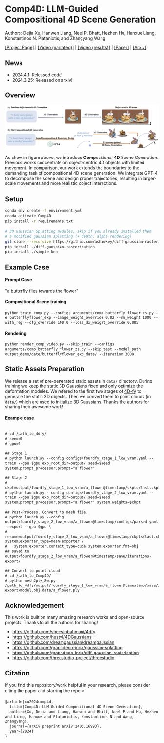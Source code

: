# Comp4D: LLM-Guided Compositional 4D Scene Generation

Authors: Dejia Xu, Hanwen Liang, Neel P. Bhatt, Hezhen Hu, Hanxue Liang,
Konstantinos N. Plataniotis, and Zhangyang Wang

[[Project Page]](https://vita-group.github.io/Comp4D/) | [[Video (narrated)]](https://www.youtube.com/watch?v=9q8SV1Xf_Xw) | [[Video (results)]](https://www.youtube.com/watch?v=gXVoPTGb734) | [[Paper]](https://github.com/VITA-Group/Comp4D/blob/main/assets/Comp4D.pdf) | [[Arxiv]](https://arxiv.org/abs/2403.16993)

## News

- 2024.4.1:  Released code!
- 2024.3.25:  Released on arxiv!

## Overview

![overview](docs/static/media/task.29476c66b38120ba3c46.jpg)

As show in figure above, we introduce **Comp**ositional **4D** Scene Generation. Previous works concentrate on object-centric 4D objects with limited movement. In comparison, our work extends the boundaries to the demanding task of compositional 4D scene generation. We integrate GPT-4 to decompose the scene and design proper trajectories, resulting in larger-scale movements and more realistic object interactions.

<!-- ## Representative Results

<table class="center">
  <td><video src="https://github.com/VITA-Group/Comp4D/blob/main/assets/butterfly_flower1.mp4" width="170"></video>
  <td><video src="https://github.com/VITA-Group/Comp4D/blob/main/assets/butterfly_flower2.mp4" width="170"></video>
  <tr>
  <td><a href="https://github.com/AILab-CVC/VideoCrafter/assets/18735168/1a57edd9-3fd2-4ce9-8313-89aca95b6ec7"><video src=assets/butterfly_flower1.mp4 width="170"></td>
  <td><a href="https://github.com/AILab-CVC/VideoCrafter/assets/18735168/d671419d-ae49-4889-807e-b841aef60e8a"><video src=assets/butterfly_flower2.mp4 width="170"></td>
  <tr>
  <td style="text-align:center;" width="170">"a black swan swims on the pond"</td>
  <td style="text-align:center;" width="170">"a girl is riding a horse fast on grassland"</td>

</table > -->

## Setup
```bash
conda env create -f environment.yml
conda activate Comp4D
pip install -r requirements.txt

# 3D Gaussian Splatting modules, skip if you already installed them
# a modified gaussian splatting (+ depth, alpha rendering)
git clone --recursive https://github.com/ashawkey/diff-gaussian-rasterization
pip install ./diff-gaussian-rasterization
pip install ./simple-knn
```

## Example Case
#### Prompt Case
"a butterfly flies towards the flower"

#### Compositional Scene training
```
python train_comp.py --configs arguments/comp_butterfly_flower_zs.py -e butterflyflower_exp --image_weight_override 0.02 --nn_weight 1000 --with_reg --cfg_override 100.0 --loss_dx_weight_override 0.005
```

#### Rendering
```
python render_comp_video.py --skip_train --configs arguments/comp_butterfly_flower_zs.py --skip_test --model_path output_demo/date/butterflyflower_exp_date/ --iteration 3000
```


## Static Assets Preparation

We release a set of pre-generated static assets in `data/` directory. During training we keep the static 3D Gaussians fixed and only optimize the deformation modules. We refered to the first two stages of [4D-fy](https://github.com/sherwinbahmani/4dfy) to generate the static 3D objects. Then we convert them to point clouds (in `data/`) which are used to initialize 3D Gaussians. Thanks the authors for sharing their awesome work!

#### Example case
```

# cd /path_to_4dfy/
# seed=0
# gpu=0

## Stage 1
# python launch.py --config configs/fourdfy_stage_1_low_vram.yaml --train --gpu $gpu exp_root_dir=output/ seed=$seed system.prompt_processor.prompt="a flower"

## Stage 2
# ckpt=output/fourdfy_stage_1_low_vram/a_flower@timestamp/ckpts/last.ckpt
# python launch.py --config configs/fourdfy_stage_2_low_vram.yaml --train --gpu $gpu exp_root_dir=output/ seed=$seed system.prompt_processor.prompt="a flower" system.weights=$ckpt

## Post-Process. Convert to mesh file.
# python launch.py --config output/fourdfy_stage_2_low_vram/a_flower@timestamp/configs/parsed.yaml --export --gpu $gpu \
#   resume=output/fourdfy_stage_2_low_vram/a_flower@timestamp/ckpts/last.ckpt system.exporter_type=mesh-exporter \
#   system.exporter.context_type=cuda system.exporter.fmt=obj
## saved to output/fourdfy_stage_2_low_vram/a_flower@timestamp/save/iterations-export/

## Convert to point cloud.
# cd /path_to_Comp4D/
# python mesh2ply_8w.py /path_to_4dfy/output/fourdfy_stage_2_low_vram/a_flower@timestamp/save/iterations-export/model.obj data/a_flower.ply

```


## Acknowledgement

This work is built on many amazing research works and open-source projects. Thanks to all the authors for sharing!

- https://github.com/sherwinbahmani/4dfy
- https://github.com/hustvl/4DGaussians
- https://github.com/dreamgaussian/dreamgaussian
- https://github.com/graphdeco-inria/gaussian-splatting
- https://github.com/graphdeco-inria/diff-gaussian-rasterization
- https://github.com/threestudio-project/threestudio

## Citation

If you find this repository/work helpful in your research, please consider citing the paper and starring the repo ⭐.
```
@article{xu2024comp4d,
  title={Comp4D: LLM-Guided Compositional 4D Scene Generation},
  author={Xu, Dejia and Liang, Hanwen and Bhatt, Neel P and Hu, Hezhen and Liang, Hanxue and Plataniotis, Konstantinos N and Wang, Zhangyang},
  journal={arXiv preprint arXiv:2403.16993},
  year={2024}
}
```
